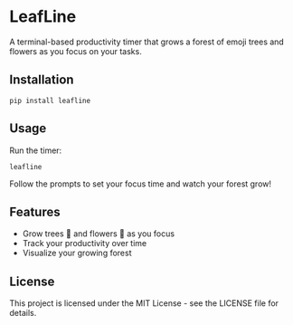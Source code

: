 # LeafLine

A terminal-based productivity timer that grows a forest of emoji trees and flowers as you focus on your tasks.

## Installation

```
pip install leafline
```

## Usage

Run the timer:

```
leafline
```

Follow the prompts to set your focus time and watch your forest grow!

## Features

- Grow trees 🌳 and flowers 🌸 as you focus
- Track your productivity over time
- Visualize your growing forest

## License

This project is licensed under the MIT License - see the LICENSE file for details.
